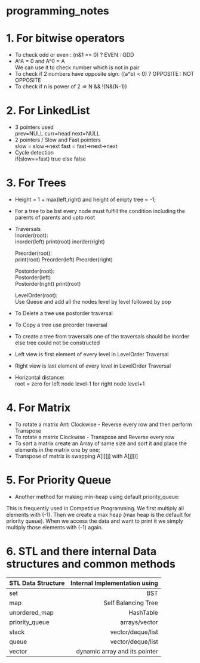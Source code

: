 # programming_notes

# 1. For bitwise operators
* To check odd or even : (n&1 == 0) ? EVEN : ODD
* A^A = 0 and A^0 = A<br>
   We can use it to check number which is not in pair
* To check if 2 numbers have opposite sign: ((a^b) < 0) ? OPPOSITE : NOT OPPOSITE
* To check if n is power of 2 => N && !(N&(N-1))

# 2. For LinkedList
* 3 pointers used <br>
  prev=NULL
  curr=head
  next=NULL
* 2 pointers / Slow and Fast pointers <br>
   slow = slow->next
   fast = fast->next->next
* Cycle detection <br> 
  if(slow==fast) 
   true 
  else 
   false

# 3. For Trees
* Height = 1 + max(left,right)  and height of empty tree = -1;
* For a tree to be bst every node must fulfill the condition including the parents of parents and upto root
* Traversals <br>
  Inorder(root): <br>
   inorder(left)
   print(root)
   inorder(right)
   
  Preorder(root):<br>
   print(root)
   Preorder(left) 
   Preorder(right)
   
  Postorder(root):<br>
   Postorder(left)   
   Postorder(right)
   print(root)<br>
   
  LevelOrder(root):<br>
   Use Queue and add all the nodes level by level followed by pop
* To Delete a tree use postorder traversal
* To Copy a tree use preorder traversal
* To create a tree from traversals one of the traversals should be inorder else tree could not be constructed
* Left view is first element of every level in LevelOrder Traversal 
* Right view is last element of every level in LevelOrder Traversal 
* Horizontal distance:<br>
   root = zero
   for left node level-1
   for right node level+1
   
   
# 4. For Matrix
* To rotate a matrix Anti Clockwise - Reverse every row and then perform Transpose
* To rotate a matrix Clockwise - Transpose and Reverse every row
* To sort a matrix create an Array of same size and sort it and place the elements in the matrix one by one;
* Transpose of matrix is swapping A[i][j] with A[j][i]

# 5. For Priority Queue
* Another method for making min-heap using default priority_queue:

This is frequently used in Competitive Programming. We first multiply all elements with (-1). Then we create a max heap (max heap is the default for priority queue). When we access the data and want to print it we simply multiply those elements with (-1) again.

# 6. STL and there internal Data structures and common methods

| STL Data Structure | Internal Implementation using |
| ---------------- | ---------------------------: |
| set                | BST                           |
| map                | Self Balancing Tree           |
| unordered_map      | HashTable                     |
| priority_queue     | arrays/vector                 |
| stack              | vector/deque/list             |
| queue              | vector/deque/list             |
| vector             | dynamic array and its pointer |
